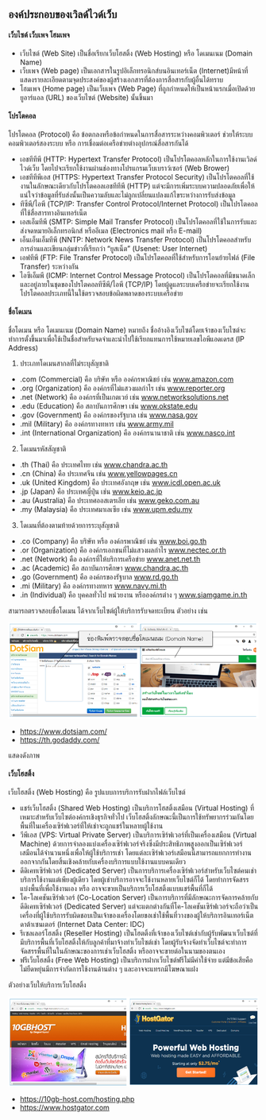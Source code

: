 ## องค์ประกอบของเวิลด์ไวด์เว็บ

#### เว็บไซต์ เว็บเพจ โฮมเพจ
* เว็บไซต์ (Web Site) เป็นชื่อเรียกเว็บโฮสติ้ง (Web Hosting) หรือ โดเมนเนม (Domain Name) 
* เว็บเพจ (Web page) เป็นเอกสารในรูปอิเล็กทรอนิกส์บนอินเทอร์เน็ต (Internet)มีหน้าที่แสดงรายละเอียดตามจุดประสงค์ของผู้สร้างเอกสารที่ต้องการสื่อสารกับผู้อื่นได้ทราบ
* โฮมเพจ (Home page) เป็นเว็บเพจ (Web Page) ที่ถูกกำหนดให้เป็นหน้าแรกเมื่อเปิดด้วยยูอาร์แอล (URL) ของเว็บไซต์ (Website) นั้นขึ้นมา 

#### โปรโตคอล
โปรโตคอล (Protocol) คือ ข้อตกลงหรือข้อกำหนดในการสื่อสารระหว่างคอมพิวเตอร์ ช่วยให้ระบบคอมพิวเตอร์สองระบบ หรือ การเชื่อมต่อเครือข่ายต่างอุปกรณ์สื่อสารกันได้

* เอชทีทีพี (HTTP: Hypertext Transfer Protocol) เป็นโปรโตคอลหลักในการใช้งานเวิลด์ไวด์เว็บ โดยไปจะเรียกใช้งานผ่านช่องทางโปรแกรมเว็บเบราว์เซอร์ (Web Brower) 
* เอชทีทีพีเอส (HTTPS: Hypertext Transfer Protocol Security) เป็นโปรโตคอลที่ใช้งานในลักษณะเดียวกับโปรโตคอลเอชทีทีพี (HTTP) แต่จะมีการเพิ่มระบบความปลอดภัยเพื่อให้แน่ใจว่าข้อมูลที่รับส่งนั้นเป็นความลับและไม่ถูกเปลี่ยนแปลงแก้ไขระหว่างการรับส่งข้อมูล 
* ทีซีพี/ไอพี (TCP/IP: Transfer Control Protocol/Internet Protocol) เป็นโปรโตคอลที่ใช้สื่อสารทางอินเทอร์เน็ต 
* เอสเอ็มทีพี (SMTP: Simple Mail Transfer Protocol) เป็นโปรโตคอลที่ใช้ในการรับและส่งจดหมายอิเล็กทรอนิกส์ หรืออีเมล (Electronics mail หรือ E-mail) 
* เอ็นเอ็นเอ็มทีพี (NNTP: Network News Transfer Protocol) เป็นโปรโตคอลสำหรับการอ่านและเขียนกลุ่มข่าวที่เรียกว่า “ยูสเน็ต” (Usenet: User Internet)
* เอฟทีพี (FTP: File Transfer Protocol) เป็นโปรโตคอลที่ใช้สำหรับการโอนย้ายไฟล์ (File Transfer) ระหว่างกัน
* ไอซีเอ็มพี (ICMP: Internet Control Message Protocol) เป็นโปรโตคอลที่มีขนาดเล็กและอยู่ภายในชุดของโปรโตคอลทีซีพี/ไอพี (TCP/IP) โดยผู้ดูแลระบบเครือข่ายจะเรียกใช้งานโปรโตคอลประเภทนี้ในใช้ตรวจสอบข้อผิดพลาดของระบบเครือข่าย

#### ชื่อโดเมน
ชื่อโดเมน หรือ โดเมนเนม (Domain Name) หมายถึง ชื่ออ้างอิงเว็บไซต์โดยเจ้าของเว็บไซต์จะทำการตั้งขึ้นมาเพื่อใช้เป็นชื่อสำหรับจดจำและนำไปใช้เรียกแทนการใช้หมายเลขไอพีแอดเดรส (IP Address) 
1. ประเภทโดเมนสากลที่ไม่ระบุสัญชาติ
* .com  (Commercial) คือ บริษัท หรือ องค์กรพาณิชย์ เช่น www.amazon.com
* .org  (Organization) คือ องค์กรที่ไม่แสวงผลกำไร เช่น www.reporter.org
* .net  (Network) คือ องค์กรที่เป็นเกตเวย์ เช่น www.networksolutions.net
* .edu  (Education) คือ สถาบันการศึกษา เช่น www.okstate.edu
* .gov  (Government) คือ องค์กรของรัฐบาล เช่น www.nasa.gov
* .mil  (Military) คือ องค์กรทางทหาร เช่น www.army.mil
* .int  (International Organization) คือ องค์กรนานาชาติ เช่น www.nasco.int
2. โดเมนรหัสสัญชาติ
* .th (Thai) คือ ประเทศไทย เช่น www.chandra.ac.th
* .cn (China) คือ ประเทศจีน เช่น www.yellowpages.cn
* .uk (United Kingdom) คือ ประเทศอังกฤษ เช่น www.icdl.open.ac.uk
* .jp (Japan) คือ ประเทศญี่ปุ่น เช่น www.keio.ac.jp
* .au (Australia) คือ ประเทศออสเตรเลีย เช่น www.geko.com.au
* .my (Malaysia) คือ ประเทศมาเลเซีย เช่น www.upm.edu.my
3. โดเมนที่ต้องตามท้ายด้วยการระบุสัญชาติ 
* .co (Company) คือ	บริษัท หรือ องค์กรพาณิชย์ เช่น www.boi.go.th
* .or (Organization) คือ องค์กรเอกชนที่ไม่แสวงผลกำไร www.nectec.or.th
* .net (Network) คือ องค์กรที่ให้บริการเครือข่าย www.anet.net.th
* .ac (Academic) คือ สถาบันการศึกษา www.chandra.ac.th
* .go (Government) คือ องค์กรของรัฐบาล www.rd.go.th
* .mi (Military) คือ องค์กรทางทหาร www.navy.mi.th
* .in (Individual) คือ บุคคลทั่วไป หน่วยงาน หรือองค์กรต่าง ๆ www.siamgame.in.th

สามารถตรวจสอบชื่อโดเมน ได้จากเว็บไซต์ผู้ให้บริการรับจดทะเบียน ตัวอย่าง เช่น

<img src=img/ch01_02.png>

* https://www.dotsiam.com/
* https://th.godaddy.com/

แสดงดังภาพ



#### เว็บโฮสติ้ง
เว็บโฮสติ้ง (Web Hosting) คือ รูปแบบการบริการรับฝากไฟล์เว็บไซต์
* แชร์เว็บโฮสติ้ง (Shared Web Hosting) เป็นบริการโฮสติ้งเสมือน (Virtual Hosting) ที่เหมาะสำหรับเว็บไซต์องค์กรเชิงธุรกิจทั่วไป เว็บโฮสติ้งลักษณะนี้เป็นการใช้ทรัพยากรร่วมกันโดยพื้นที่ในเครื่องเซิร์ฟเวอร์ที่ให้เช่าจะถูกแชร์ในหลายผู้ใช้งาน
* วีพีเอส (VPS: Virtual Private Server) เป็นบริการเซิร์ฟเวอร์ที่เป็นเครื่องเสมือน (Virtual Machine) ด้วยการจำลองแบ่งเครื่องเซิร์ฟเวอร์จริงซึ่งมีประสิทธิภาพสูงออกเป็นเซิร์ฟเวอร์เสมือนได้จำนวนหนึ่งเพื่อให้ผู้ใช้บริการเช่า โดยแต่ละเซิร์ฟเวอร์เสมือนนี้สามารถแยกการทำงานออกจากกันโดยสิ้นเชิงคล้ายกับเครื่องบริการแบบใช้งานแบบคนเดียว
* ดีดิเคทเซิร์ฟเวอร์ (Dedicated Server) เป็นการบริการเครื่องเซิร์ฟเวอร์สำหรับเว็บไซต์คนเช่าบริการใช้งานแต่เพียงผู้เดียว โดยผู้เช่าบริการอาจจะใช้งานหลายเว็บไซต์ก็ได้ โดยทำการจัดสรรแบ่งพื้นที่เพื่อใช้งานเอง หรือ อาจจะขายเป็นบริการเว็บโฮสติ้งแบบแชร์พื้นที่ก็ได้
* โค-โลเคชันเซิร์ฟเวอร์ (Co-Location Server) เป็นการบริการที่มีลักษณะการจัดการคล้ายกับดีดิเคทเซิร์ฟเวอร์ (Dedicated Server) แต่จะแตกต่างกันที่โค-โลเคชันเซิร์ฟเวอร์จะถือว่าเป็นเครื่องที่ผู้ใช้บริการรับผิดชอบเป็นเจ้าของเครื่องโดยขอเช่าใช้พื้นที่วางของผู้ให้บริการอินเทอร์เน็ตดาต้าเซนเตอร์ (Internet Data Center: IDC)
* รีเซลเลอร์โฮสติ้ง (Reseller Hosting) เป็นโฮตติ้งที่เจ้าของเว็บไซต์เช่ากับผู้รับพัฒนาเว็บไซต์ที่มีบริการพื้นที่เว็บโฮสติ้งให้กับลูกค้าที่มาจ้างทำเว็บไซต์เช่า โดยผู้รับจ้างจัดทำเว็บไซต์จะทำการจัดสรรพื้นที่ในในลักษณะของการเช่าเว็บโฮสติ้ง หรืออาจจะขายต่อในนามของตนเอง 
* ฟรีเว็บโฮสติ้ง (Free Web Hosting) เป็นบริการฝากเว็บไซต์ฟรีไม่มีค่าใช้จ่าย แต่มีข้อเสียคือไม่ยืดหยุ่นมีการจำกัดการใช้งานด้านต่าง ๆ และอาจจะแทรกมีโฆษณาแฝง

ตัวอย่างเว็บให้บริการเว็บโฮสติ้ง

<img src=img/ch01_03.png>

* https://10gb-host.com/hosting.php
* https://www.hostgator.com